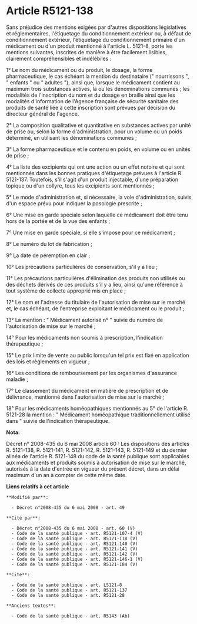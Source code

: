 # Article R5121-138

Sans préjudice des mentions exigées par d'autres dispositions législatives et réglementaires, l'étiquetage du conditionnement
extérieur ou, à défaut de conditionnement extérieur, l'étiquetage du conditionnement primaire d'un médicament ou d'un produit
mentionné à l'article L. 5121-8, porte les mentions suivantes, inscrites de manière à être facilement lisibles, clairement
compréhensibles et indélébiles : 

1° Le nom du médicament ou du produit, le dosage, la forme pharmaceutique, le cas échéant la mention du destinataire ("
nourrissons ", " enfants " ou " adultes "), ainsi que, lorsque le médicament contient au maximum trois substances actives, la
ou les dénominations communes ; les modalités de l'inscription du nom et du dosage en braille ainsi que les modalités
d'information de l'Agence française de sécurité sanitaire des produits de santé liée à cette inscription sont prévues par
décision du directeur général de l'agence. 

2° La composition qualitative et quantitative en substances actives par unité de prise ou, selon la forme d'administration,
pour un volume ou un poids déterminé, en utilisant les dénominations communes ; 

3° La forme pharmaceutique et le contenu en poids, en volume ou en unités de prise ; 

4° La liste des excipients qui ont une action ou un effet notoire et qui sont mentionnés dans les bonnes pratiques
d'étiquetage prévues à l'article R. 5121-137. Toutefois, s'il s'agit d'un produit injectable, d'une préparation topique ou
d'un collyre, tous les excipients sont mentionnés ; 

5° Le mode d'administration et, si nécessaire, la voie d'administration, suivis d'un espace prévu pour indiquer la posologie
prescrite ; 

6° Une mise en garde spéciale selon laquelle ce médicament doit être tenu hors de la portée et de la vue des enfants ; 

7° Une mise en garde spéciale, si elle s'impose pour ce médicament ; 

8° Le numéro du lot de fabrication ; 

9° La date de péremption en clair ; 

10° Les précautions particulières de conservation, s'il y a lieu ; 

11° Les précautions particulières d'élimination des produits non utilisés ou des déchets dérivés de ces produits s'il y a
lieu, ainsi qu'une référence à tout système de collecte approprié mis en place ; 

12° Le nom et l'adresse du titulaire de l'autorisation de mise sur le marché et, le cas échéant, de l'entreprise exploitant
le médicament ou le produit ; 

13° La mention : " Médicament autorisé n° " suivie du numéro de l'autorisation de mise sur le marché ; 

14° Pour les médicaments non soumis à prescription, l'indication thérapeutique ; 

15° Le prix limite de vente au public lorsqu'un tel prix est fixé en application des lois et règlements en vigueur ; 

16° Les conditions de remboursement par les organismes d'assurance maladie ; 

17° Le classement du médicament en matière de prescription et de délivrance, mentionné dans l'autorisation de mise sur le
marché ; 

18° Pour les médicaments homéopathiques mentionnés au 5° de l'article R. 5121-28 la mention : " Médicament homéopathique
traditionnellement utilisé dans " suivie de l'indication thérapeutique.

**Nota:**

Décret n° 2008-435 du 6 mai 2008 article 60 : Les dispositions des articles R. 5121-138, R. 5121-141, R. 5121-142, R.
5121-143, R. 5121-149 et du dernier alinéa de l'article R. 5121-148 du code de la santé publique sont applicables aux
médicaments et produits soumis à autorisation de mise sur le marché, autorisés à la date d'entrée en vigueur du présent
décret, dans un délai maximum d'un an à compter de cette même date.

**Liens relatifs à cet article**

	**Modifié par**:

	  - Décret n°2008-435 du 6 mai 2008 - art. 49

	**Cité par**:

	  - Décret n°2008-435 du 6 mai 2008 - art. 60 (V)
	  - Code de la santé publique - art. R5121-107-4 (V)
	  - Code de la santé publique - art. R5121-118 (V)
	  - Code de la santé publique - art. R5121-140 (V)
	  - Code de la santé publique - art. R5121-141 (V)
	  - Code de la santé publique - art. R5121-142 (V)
	  - Code de la santé publique - art. R5121-146-1 (V)
	  - Code de la santé publique - art. R5121-184 (V)

	**Cite**:

	  - Code de la santé publique - art. L5121-8
	  - Code de la santé publique - art. R5121-137
	  - Code de la santé publique - art. R5121-28

	**Anciens textes**:

	  - Code de la santé publique - art. R5143 (Ab)
